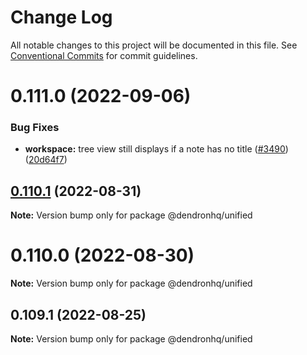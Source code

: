 # Change Log

All notable changes to this project will be documented in this file.
See [Conventional Commits](https://conventionalcommits.org) for commit guidelines.

# 0.111.0 (2022-09-06)


### Bug Fixes

* **workspace:** tree view still displays if a note has no title ([#3490](https://github.com/dendronhq/dendron/issues/3490)) ([20d64f7](https://github.com/dendronhq/dendron/commit/20d64f77d8e8b8abafac4a4884cfeec97f6332e4))





## [0.110.1](https://github.com/dendronhq/dendron/compare/v0.53.0...v0.110.1) (2022-08-31)

**Note:** Version bump only for package @dendronhq/unified





# 0.110.0 (2022-08-30)

**Note:** Version bump only for package @dendronhq/unified





## 0.109.1 (2022-08-25)

**Note:** Version bump only for package @dendronhq/unified
